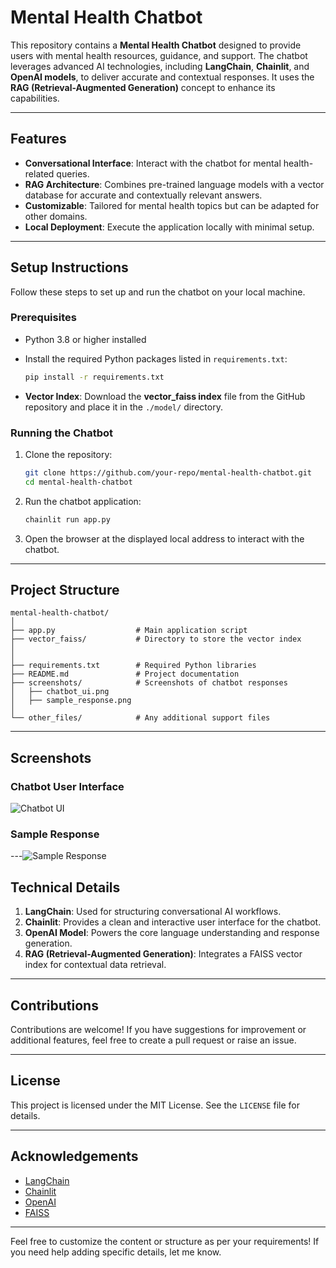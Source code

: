 
# Mental Health Chatbot

This repository contains a **Mental Health Chatbot** designed to provide users with mental health resources, guidance, and support. The chatbot leverages advanced AI technologies, including **LangChain**, **Chainlit**, and **OpenAI models**, to deliver accurate and contextual responses. It uses the **RAG (Retrieval-Augmented Generation)** concept to enhance its capabilities.

---

## Features

- **Conversational Interface**: Interact with the chatbot for mental health-related queries.
- **RAG Architecture**: Combines pre-trained language models with a vector database for accurate and contextually relevant answers.
- **Customizable**: Tailored for mental health topics but can be adapted for other domains.
- **Local Deployment**: Execute the application locally with minimal setup.

---

## Setup Instructions

Follow these steps to set up and run the chatbot on your local machine.

### Prerequisites

- Python 3.8 or higher installed
- Install the required Python packages listed in `requirements.txt`:
  ```bash
  pip install -r requirements.txt
  ```

- **Vector Index**: Download the **vector_faiss index** file from the GitHub repository and place it in the `./model/` directory.

### Running the Chatbot

1. Clone the repository:
   ```bash
   git clone https://github.com/your-repo/mental-health-chatbot.git
   cd mental-health-chatbot
   ```

2. Run the chatbot application:
   ```bash
   chainlit run app.py
   ```

3. Open the browser at the displayed local address to interact with the chatbot.

---

## Project Structure

```
mental-health-chatbot/
│
├── app.py                  # Main application script
├── vector_faiss/           # Directory to store the vector index
│     
│
├── requirements.txt        # Required Python libraries
├── README.md               # Project documentation
├── screenshots/            # Screenshots of chatbot responses
│   ├── chatbot_ui.png
│   ├── sample_response.png
│
└── other_files/            # Any additional support files
```

---

## Screenshots

### Chatbot User Interface
![Chatbot UI](https://github.com/user-attachments/assets/6ed5d3b9-5792-49a8-9143-409da96485d1)

### Sample Response

---![Sample Response](https://github.com/user-attachments/assets/3ce5dac8-d2bb-4a0d-ab2b-4318cbd256bf)


## Technical Details

1. **LangChain**: Used for structuring conversational AI workflows.
2. **Chainlit**: Provides a clean and interactive user interface for the chatbot.
3. **OpenAI Model**: Powers the core language understanding and response generation.
4. **RAG (Retrieval-Augmented Generation)**: Integrates a FAISS vector index for contextual data retrieval.

---

## Contributions

Contributions are welcome! If you have suggestions for improvement or additional features, feel free to create a pull request or raise an issue.

---

## License

This project is licensed under the MIT License. See the `LICENSE` file for details.

---

## Acknowledgements

- [LangChain](https://github.com/hwchase17/langchain)
- [Chainlit](https://github.com/Chainlit/chainlit)
- [OpenAI](https://openai.com/)
- [FAISS](https://github.com/facebookresearch/faiss)

---

Feel free to customize the content or structure as per your requirements! If you need help adding specific details, let me know.
